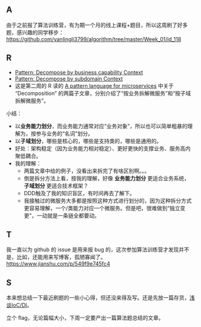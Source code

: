 

## A

由于之前报了算法训练营，有为期一个月的线上课程+题目，所以这周刷了好多题，感兴趣的同学移步：https://github.com/yanlingli3799/algorithm/tree/master/Week_01/id_118


## R

- [Pattern: Decompose by business capability
Context](https://microservices.io/patterns/decomposition/decompose-by-business-capability.html)
- [Pattern: Decompose by subdomain
Context](https://microservices.io/patterns/decomposition/decompose-by-subdomain.html)
- 这是第二周的 R 读的 [A pattern language for microservices](https://microservices.io/patterns/index.html) 中关于 “Decomposition” 的两篇子文章，分别介绍了“按业务拆解微服务”和“按子域拆解微服务”。

小结：
- 以**业务能力划分**，而业务能力通常对应“业务对象”，所以也可以简单粗暴的理解为，按参与业务的“名词”划分。
- 以**子域划分**，哪些是核心的，哪些是支持类的，哪些是通用的。
- 好处：架构稳定（因为业务能力相对稳定）、更好更快的支撑业务、服务高内聚低耦合。
- 我的理解：
  - 两篇文章中给的例子，没看出来拆完了有啥区别啊。。。
  - 倒是拆分方法上看，按我的理解，好像 **业务能力划分** 更适合业务系统， **子域划分** 更适合技术框架？
  - DDD触及了我的知识盲区，有时间再去了解下。
  - 我接触过的微服务大多都是按照这种方式进行划分的，因为这种拆分方式更容易理解，一个/类能力对应一个微服务。但是吧，很难做到“独立变更”，一动就是一条链全都要动。

## T
我一直以为 github 的 issue 是用来报 bug 的，这次参加算法训练营才发现并不是，比如，还能用来写博客，孤陋寡闻了。
https://www.jianshu.com/p/549f9e745fc4


## S

本来想总结一下最近刷题的一些小心得，但还没来得及写。还是先放一篇存货，[浅谈IoC/DI](https://www.jianshu.com/p/34462422f5b2)。

立个 flag，无论篇幅大小，下周一定要产出一篇算法题总结的文章。

